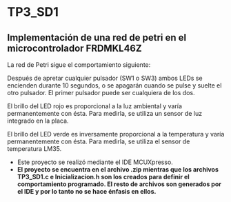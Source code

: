 # TP3_SD1
## Implementación de una red de petri en el microcontrolador FRDMKL46Z

La red de Petri sigue el comportamiento siguiente:

Después de apretar cualquier pulsador (SW1 o SW3) ambos LEDs se encienden durante 10 segundos, o se apagarán cuando se pulse y suelte el otro pulsador. El primer pulsador puede ser cualquiera de los dos.

El brillo del LED rojo es proporcional a la luz ambiental y varía permanentemente con ésta. Para medirla, se utiliza un sensor de luz integrado en la placa.

El brillo del LED verde es inversamente proporcional a la temperatura y varía permanentemente con ésta. Para medirla, se utiliza el sensor de temperatura LM35.

- Este proyecto se realizó mediante el IDE MCUXpresso.
- **El proyecto se encuentra en el archivo .zip mientras que los archivos TP3_SD1.c e Inicializacion.h son los creados para definir el comportamiento programado. El resto de archivos son generados por el IDE y por lo tanto no se hace énfasis en ellos.**
